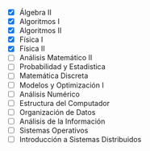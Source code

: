 - [x] Álgebra II
- [x] Algoritmos I
- [x] Algoritmos II
- [x] Física I
- [x] Física II
- [ ] Análisis Matemático II
- [ ] Probabilidad y Estadistica
- [ ] Matemática Discreta
- [ ] Modelos y Optimización I
- [ ] Análisis Numérico
- [ ] Estructura del Computador
- [ ] Organización de Datos
- [ ] Análisis de la Información
- [ ] Sistemas Operativos
- [ ] Introducción a Sistemas Distribuidos
